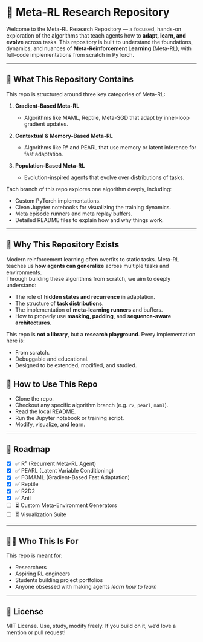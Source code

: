 # 🧭 Meta-RL Research Repository

Welcome to the Meta-RL Research Repository — a focused, hands-on exploration of the algorithms that teach agents how to **adapt, learn, and evolve** across tasks. This repository is built to understand the foundations, dynamics, and nuances of **Meta-Reinforcement Learning** (Meta-RL), with full-code implementations from scratch in PyTorch.

---

## 🌱 What This Repository Contains

This repo is structured around three key categories of Meta-RL:

1. **Gradient-Based Meta-RL**  
   - Algorithms like MAML, Reptile, Meta-SGD that adapt by inner-loop gradient updates.

2. **Contextual & Memory-Based Meta-RL**  
   - Algorithms like R² and PEARL that use memory or latent inference for fast adaptation.

3. **Population-Based Meta-RL**  
   - Evolution-inspired agents that evolve over distributions of tasks.

Each branch of this repo explores one algorithm deeply, including:
- Custom PyTorch implementations.
- Clean Jupyter notebooks for visualizing the training dynamics.
- Meta episode runners and meta replay buffers.
- Detailed README files to explain how and why things work.

---

## 🧩 Why This Repository Exists

Modern reinforcement learning often overfits to static tasks. Meta-RL teaches us **how agents can generalize** across multiple tasks and environments.  
Through building these algorithms from scratch, we aim to deeply understand:
- The role of **hidden states and recurrence** in adaptation.
- The structure of **task distributions**.
- The implementation of **meta-learning runners** and buffers.
- How to properly use **masking, padding**, and **sequence-aware architectures**.

This repo is **not a library**, but a **research playground**. Every implementation here is:
- From scratch.
- Debuggable and educational.
- Designed to be extended, modified, and studied.

## 🌟 How to Use This Repo

- Clone the repo.
- Checkout any specific algorithm branch (e.g. `r2`, `pearl`, `maml`).
- Read the local README.
- Run the Jupyter notebook or training script.
- Modify, visualize, and learn.

---

## 🧭 Roadmap

- [x] ✅ R² (Recurrent Meta-RL Agent)
- [x] ✅ PEARL (Latent Variable Conditioning)
- [x] ✅ FOMAML (Gradient-Based Fast Adaptation)
- [x] ✅ Reptile
- [x] ✅ R2D2
- [x] ✅ Anil
- [ ] ⏳ Custom Meta-Environment Generators
- [ ] ⏳ Visualization Suite

---

## 🧑‍🔬 Who This Is For

This repo is meant for:
- Researchers
- Aspiring RL engineers
- Students building project portfolios
- Anyone obsessed with making agents *learn how to learn*

---

## 📜 License

MIT License. Use, study, modify freely. If you build on it, we’d love a mention or pull request!

